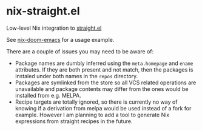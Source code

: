 # nix-straight.el

Low-level Nix integration to [straight.el](https://github.com/raxod502/straight.el)

See [nix-doom-emacs](https://github.com/vlaci/nix-doom-emacs) for a usage example.

There are a couple of issues you may need to be aware of:
* Package names are dumbly inferred using the `meta.homepage` and `ename`
  attributes. If they are both present and not match, then the packages is
  instaled under both names in the `repos` directory.
* Packages are symlinked from the store so all VCS related operations are
  unavailable and package contents may differ from the ones would be installed
  from e.g. MELPA.
* Recipe targets are totally ignored, so there is currently no way of knowing if
  a derivation from melpa would be used instead of a fork for example. However I
  am planning to add a tool to generate Nix expressions from straight recipes in
  the future.
